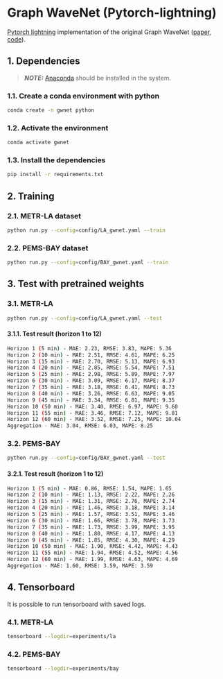 # Graph WaveNet (Pytorch-lightning)

[Pytorch lightning](https://www.pytorchlightning.ai/) implementation of the original Graph WaveNet ([paper](https://arxiv.org/abs/1906.00121), [code](https://github.com/nnzhan/Graph-WaveNet)).

## 1. Dependencies

> **_NOTE:_** [Anaconda](https://docs.anaconda.com/anaconda/install/index.html) should be installed in the system.

### 1.1. Create a conda environment with python

```bash
conda create -n gwnet python
```

### 1.2. Activate the environment

```bash
conda activate gwnet
```

### 1.3. Install the dependencies

```bash
pip install -r requirements.txt
```

## 2. Training

### 2.1. METR-LA dataset

```bash
python run.py --config=config/LA_gwnet.yaml --train
```

### 2.2. PEMS-BAY dataset

```bash
python run.py --config=config/BAY_gwnet.yaml --train
```

## 3. Test with pretrained weights

### 3.1. METR-LA

```bash
python run.py --config=config/LA_gwnet.yaml --test
```

#### 3.1.1. Test result (horizon 1 to 12)

```bash
Horizon 1 (5 min) - MAE: 2.23, RMSE: 3.83, MAPE: 5.36
Horizon 2 (10 min) - MAE: 2.51, RMSE: 4.61, MAPE: 6.25
Horizon 3 (15 min) - MAE: 2.70, RMSE: 5.13, MAPE: 6.93
Horizon 4 (20 min) - MAE: 2.85, RMSE: 5.54, MAPE: 7.51
Horizon 5 (25 min) - MAE: 2.98, RMSE: 5.89, MAPE: 7.97
Horizon 6 (30 min) - MAE: 3.09, RMSE: 6.17, MAPE: 8.37
Horizon 7 (35 min) - MAE: 3.18, RMSE: 6.41, MAPE: 8.73
Horizon 8 (40 min) - MAE: 3.26, RMSE: 6.63, MAPE: 9.05
Horizon 9 (45 min) - MAE: 3.34, RMSE: 6.81, MAPE: 9.35
Horizon 10 (50 min) - MAE: 3.40, RMSE: 6.97, MAPE: 9.60
Horizon 11 (55 min) - MAE: 3.46, RMSE: 7.12, MAPE: 9.81
Horizon 12 (60 min) - MAE: 3.52, RMSE: 7.25, MAPE: 10.04
Aggregation - MAE: 3.04, RMSE: 6.03, MAPE: 8.25
```

### 3.2. PEMS-BAY

```bash
python run.py --config=config/BAY_gwnet.yaml --test
```

#### 3.2.1. Test result (horizon 1 to 12)

```bash
Horizon 1 (5 min) - MAE: 0.86, RMSE: 1.54, MAPE: 1.65
Horizon 2 (10 min) - MAE: 1.13, RMSE: 2.22, MAPE: 2.26
Horizon 3 (15 min) - MAE: 1.31, RMSE: 2.76, MAPE: 2.74
Horizon 4 (20 min) - MAE: 1.46, RMSE: 3.18, MAPE: 3.14
Horizon 5 (25 min) - MAE: 1.57, RMSE: 3.51, MAPE: 3.46
Horizon 6 (30 min) - MAE: 1.66, RMSE: 3.78, MAPE: 3.73
Horizon 7 (35 min) - MAE: 1.73, RMSE: 3.99, MAPE: 3.95
Horizon 8 (40 min) - MAE: 1.80, RMSE: 4.17, MAPE: 4.13
Horizon 9 (45 min) - MAE: 1.85, RMSE: 4.30, MAPE: 4.29
Horizon 10 (50 min) - MAE: 1.90, RMSE: 4.42, MAPE: 4.43
Horizon 11 (55 min) - MAE: 1.94, RMSE: 4.52, MAPE: 4.56
Horizon 12 (60 min) - MAE: 1.99, RMSE: 4.63, MAPE: 4.69
Aggregation - MAE: 1.60, RMSE: 3.59, MAPE: 3.59
```

## 4. Tensorboard

It is possible to run tensorboard with saved logs.

### 4.1. METR-LA

```bash
tensorboard --logdir=experiments/la 
```

### 4.2. PEMS-BAY

```bash
tensorboard --logdir=experiments/bay
```
